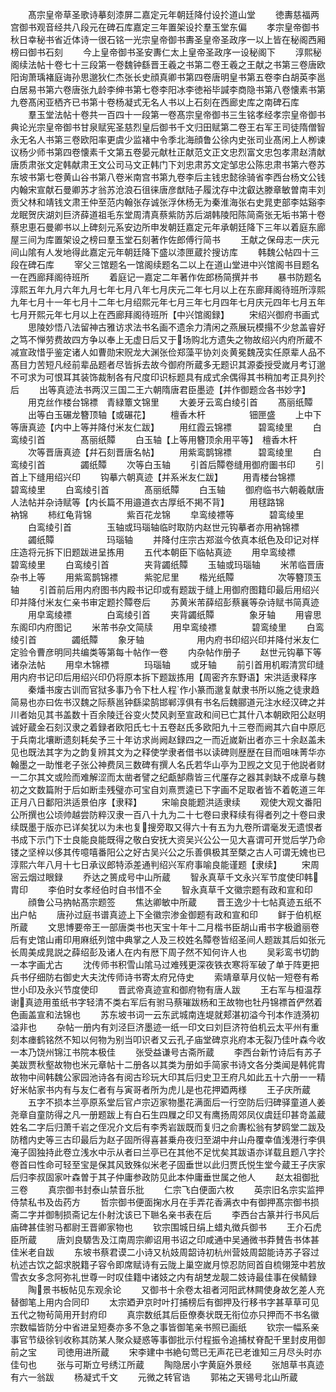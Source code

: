 <!-- { "loadSidebar": true } -->
　　髙宗皇帝草圣歌诗摹刻漆屏二嘉定元年朝廷降付设扵道山堂
　　徳夀慈福两宫御书观音经共八段元在碑石库嘉定三年置架设扵羣玉堂东偏
　　孝宗皇帝御书秋日幸秘书省近体诗一很石铭一光宗皇帝御书夀圣皇帝圣政序一以上皆在秘阁西厢榜曰御书石刻
　　今上皇帝御书圣安夀仁太上皇帝圣政序一设秘阁下
　　淳熙秘阁续法帖十卷七十三段第一卷魏钟繇晋王羲之书第二卷王羲之王献之书第三卷唐欧阳询萧瑀褚庭诲孙思邈狄仁杰张长史顔真卿书第四卷唐明皇书第五卷李白胡英李邕白居易书第六卷唐张九龄李绅书第七卷李阳冰李徳裕毕諴李商隐书第八卷懐素书第九卷髙闲亚栖齐已书第十卷杨凝式无名人书以上石刻在西廊史库之南碑石库
　　羣玉堂法帖十卷共一百四十一段第一卷髙宗皇帝御书三生铭孝经孝宗皇帝御书典论光宗皇帝御书甘泉赋宪圣慈烈皇后御书千文归田赋第二卷王右军王司徒隋僧智永无名人书第三卷欧阳率更虞少监褚中令季北海顔鲁公徐内史张司业髙闲上人栁谏议杨少师书第四卷懐素千文第五卷晏元献杜正献范文正文忠烈富文忠包孝肃赵清献唐质肃张文定韩献肃王文公司马文正韩门下刘忠肃苏文定邹忠公陈忠肃书第六卷苏东坡书第七卷黄山谷书第八卷米南宫书第九卷李后主钱忠懿徐骑省李西台杨文公钱内翰宋宣献石曼卿苏才翁苏沧浪石徂徕唐彦猷陆子履沈存中沈叡达滕章敏曽南丰刘贡父林和靖钱文肃王仲至范内翰张存诚张浮休杨无为秦淮海张右史晁吏部李姑谿李龙眠贺庆湖刘巨济薛道祖毛东堂周清真蔡紫防苏后湖韩陵阳陈简斋张无垢书第十卷蔡忠恵石曼卿书以上碑刻元系安边所申发朝廷嘉定元年承朝廷降下三年以着庭东廊屋三间为库置架设之榜曰羣玉堂石刻著作佐郎傅行简书
　　王献之保母志一庆元间山隂有人发地得此嘉定元年朝廷降下盛以漆匣蔵扵搜访库
　　韩魏公帖四十三段在碑石库
　　宰父三馆题名一馆阁续题名二以上在道山堂进中兴馆阁书目题名一在西廊拜阁待班所
　　着庭记一嘉定二年著作佐郎杨简撰并书
　　暴书防题名淳熙五年九月六年九月七年七月八年七月庆元二年七月以上在东廊拜阁待班所淳熙九年七月十一年七月十二年七月绍熙元年七月三年七月四年七月庆元四年七月五年七月开熙元年七月以上在西廊拜阁待班所【中兴馆阁録】
　　宋绍兴御府书画式
　　思陵妙悟八法留神古雅访求法书名画不遗余力清闲之燕展玩模搨不少怠盖睿好之笃不惮劳费故四方争以奉上无虚日后又于场购北方遗失之物故绍兴内府所蔵不减宣政惜乎鉴定诸人如曹勋宋贶龙大渊张俭郑藻平协刘炎黄冕魏茂实任原辈人品不髙目力苦短凡经前辈品题者尽皆拆去故今御府所蔵多无题识其源委授受嵗月考订邈不可求为可恨耳其装饰裁制各有尺度印识标题具有成式余偶得其书稍加考正具列扵后
　　出等真迹法书两汉三国二王六朝隋唐君臣墨迹【并作御题佥各书妙字】
　　用克丝作楼台锦褾　青緑簟文锦里
　　大姜牙云鸾白绫引首
　　髙丽纸贉
　　出等白玉碾龙簪顶轴【或碾花】
　　檀香木杆　　　　　钿匣盛
　　上中下等唐真迹【内中上等并降付米友仁跋】
　　用红霞云锦褾　　　碧鸾绫里
　　白鸾绫引首　　　　髙丽纸贉
　　白玉轴【上等用簪顶余用平等】　檀香木杆
　　次等晋唐真迹【幷石刻晋唐名帖】
　　用紫鸾鹊锦褾　　　碧鸾绫里
　　白鸾绫引首　　　　蠲纸贉
　　次等白玉轴
　　引首后贉卷缝用御府圗书印
　　引首上下缝用绍兴印
　　钩摹六朝真迹【并系米友仁跋】
　　用青楼台锦褾　　　碧鸾绫里
　　白鸾绫引首　　　　髙丽纸贉
　　白玉轴
　　御府临书六朝羲献唐人法帖并杂诗赋等【内长篇不用邉道衣古厚纸不掲不背】
　　用毬路锦　　　　　衲锦
　　柿红龟背锦　　　　紫百花龙锦
　　皁鸾绫褾等　　　　碧鸾绫里
　　白鸾绫引首　　　　玉轴或玛瑙轴临时取防内赵世元钩摹者亦用衲锦褾
　　蠲纸贉　　　　　　玛瑙轴
　　并降付庄宗古郑滋今依真本纸色及印记对样庄造将元拆下旧题跋进呈拣用
　　五代本朝臣下临帖真迹
　　用皁鸾绫褾　　　　碧鸾绫里
　　白鸾绫引首　　　　夹背蠲纸贉
　　玉轴或玛瑙轴
　　米芾临晋唐杂书上等
　　用紫鸾鹊锦褾　　　紫驼尼里
　　楷光纸贉　　　　　次等簪顶玉轴
　　引首前后用内府图书内殿书记印或有题跋于缝上用御府图籍印最后用绍兴印并降付米友仁亲书审定题扵贉卷后
　　苏黄米芾薛绍彭蔡襄等杂诗赋书简真迹
　　用皁鸾绫褾　　　　白鸾绫引首
　　夹背蠲纸贉　　　　象牙轴
　　用睿思东阁印内府图记
　　米芾书杂文简牍
　　用皁鸾绫褾　　　　碧鸾绫里
　　白鸾绫引首　　　　蠲纸贉
　　象牙轴　　　　　　用内府书印绍兴印并降付米友仁定验令曹彦明同共编类等第每十帖作一卷
　　内杂帖作册子
　　赵世元钩摹下等诸杂法帖
　　用皁木锦褾　　　　玛瑙轴
　　或牙轴
　　前引首用机暇清赏印缝用内府书记印后用绍兴印仍将原本拆下题跋拣用【周密齐东野语】宋洪适隶释序
　　秦燔书废古训而官狱多事乃令下杜人程作小篆而邈复献隶书所以施之徒隶趋简易也亦曰佐书汉魏之际蔡邕钟繇梁鹄邯郸淳俱有书名后魏郦道元注水经汉碑之并川者始见其书盖数十百余陵迁谷变火焚风剥至宣政和间已亡其什八本朝欧阳公赵明诚好蔵金石刻汉隶之着録者欧阳氏七十五卷赵氏多欧阳九十三卷而阙其六自中原厄于兵南北壤断遗刻耗矣予三十年访求尚阙赵録四之一而近嵗新出者亦三十余赵盖未见也既法其字为之韵复辨其文为之释使学隶者借书以读碑则歴歴在目而咀味菁华亦翰墨之一助惟老子张公神费凤三数碑有撰人名氏若华山亭为卫觊之文见于他説者财一二尔其文或险而难解涩而太凿者譬之纪甗郜鼎皆三代厪存之器其剥缺不成章与魏初之文数篇附于后如断圭残璧亦可宝自刘熹贾逵已下字画不足取者皆不着乾道三年正月八日鄱阳洪适景伯序【隶释】
　　宋喻良能题洪适隶续
　　观使大观文番阳公所撰也公顷帅越尝防粹汉隶一百八十九为二十七卷曰隶释续有得者列之十卷曰隶续既墨于版亦已详矣犹以为未也复搜旁取又得六十有五为九卷所谓毫发无遗恨者书成下示门下士良能良能既得之敬白安抚大资吴兴公公一见大喜谓可开觉后学乃命镂之坚梓以侈其传噫嘻番阳公之好古吴兴公之乐善俱极其至槩之古人可谓无媿也已淳熙六年八月十七日承议郎特添差通判绍兴军府事喻良能谨题【隶续】
　　宋周宻云烟过眼録
　　乔达之篑成号中山所蔵
　　智永真草千文永兴军节度使印韩胄印
　　李伯时女孝经伯时自书惜不全
　　智永真草千文徽宗题有政和宣和印
　　顔鲁公马抐帖髙宗题签
　　焦达卿敏中所蔵
　　晋王逸少十七帖真迹五纸不出户帖
　　唐孙过庭书谱真迹上下全徽宗渗金御题有政和宣和印
　　鲜于伯机枢所蔵
　　文思博要帝王一部唐类书也天宝十年十二月楷书臣胡山甫书字极遒丽卷后有史馆山甫印用麻纸列馆中典掌之人及三校姓名贉卷皆绍圣间人题跋其后如张元长周美成晁説之薛绍彭及诸人在内有厯下周子然不知何许人也
　　吴彩鸾书切韵一本字画尤古
　　沈传师书积雪山隂马过难残更深夜铁衣寒将军破了单于阵更把兵书仔细防右御史大夫沈传师诗书寄太府兄侍史
　　索靖章草月仪帖一短卷有希世小印及永兴节度使印
　　晋武帝真迹宣和御府物有唐人跋
　　王右军与桓温荐谢真迹用茧纸书字轻清不类右军后有驸马蔡璀跋杨和王故物也牡丹锦褾首俨然着色画盖宣和法锦也
　　苏东坡书词一云东武城南连堤就郏湛初溢今刊本作涟漪初溢非也
　　杂帖一册内有刘泾巨济墨迹一纸一印文曰刘巨济符伯机云太平州有重刻本瘗鹤铭然不知以何物为别当叩识者又云孔子庙堂碑京兆府本无裂乃佳叶森今收一本乃饶州锦江书院本极佳
　　张受益谦号古斋所蔵
　　李西台新竹诗后有苏子美跋贾秋壑故物也米元章帖十二册各以其类为册如手简家书诗文各分类闻是韩侂胄故物中间韩魏公家园池诗各有阅古珍玩大印其后归史卫王府凡如此五十六册一一精好米帖家书内有与友仁者有与寅哥者所为虎儿是也花押廼两様
　　王子庆所蔵
　　五字不损本兰亭原系堂后官卢宗迈家物墨花满面后一行空防后归碑驿童道人姜尧章自童防得之凡一册题跋上有白石生四屧之印又有鹰扬周郊凤仪虞廷印甚竒盖蔵姓名二字后归萧千岩之侄况介文后有李秀岩跋既而复归之俞夀松翁有梦鸥堂二跋及防稽内史等三古印最后为赵子固所得喜甚乗舟夜归至湖中弁山舟覆幸值浅港行李俱淹子固独持此卷立浅水中示从者曰兰亭已在其他不足忧矣其跋语亦详载且题八字扵卷首曰性命可轻至宝是保其风致殊似米老子固垂世以此归贾氏悦生堂今蔵王子庆家后归李叔固家叶森曽于其子仲庸参政防见此本仲庸垂世属之他人
　　赵太祖御批三卷
　　真宗御书封泰山禁音乐批
　　仁宗飞白便面六枚
　　英宗旧名宗实监押侍禁私书及齿药方
　　哲宗御书便面掬水月在手弄花香满衣中有御押髙宗御书损斋二字并御制损斋记左仆射沈该已下聮名亲书表在后
　　李西台古篆并行书风后庙碑甚佳驸马都尉王晋卿家物也
　　钦宗围城日绢上蜡丸徴兵御书
　　王介石虎臣所蔵
　　唐刘良騵吿及江南周宗卿诏用书诏之印咸通中吴通微书莽賛告书体甚佳米老自跋
　　东坡书蔡君谟二小诗又杭妓周韶诗初杭州营妓周韶能诗苏子容过杭述古饮之韶求脱籍子容令即席赋诗有云陇上巢空嵗月惊忍防囘首自梳翎笼中若放雪衣女多念阿弥礼世尊一时叹佳籍中诸妓之内有胡椘龙靓二妓诗最佳事在侯鲭録
　　陶景书板帖见东观余论
　　又御书十余卷太祖者河阳武林闗使身故乞差人充替御笔上用内合同印
　　太宗廼尹京时叶打捕榜后有御押及行移书字甚草草可见五代之物茍简用开封府印
　　真宗数纸其后臣僚奏状既无衔位亦只押而不书名徽宗数幅皆防分中省进呈短奏亦多不急之事皆御笔亲书照已画纸
　　钦宗一幅系亲事官节级徐钊收称其防某人聚众疑惑等事御批示付程振令追捕杖脊配千里封皮用御前之宝
　　司徳用进所蔵
　　宋李建中书絶句莺已无声花已老谁知三月尽头时亦佳句也
　　张与可斯立号绣江所蔵
　　陶隐居小字黄庭外景经
　　张旭草书真迹有六一翁跋
　　杨凝式千文
　　元微之转官诰
　　郭祐之天锡号北山所蔵

